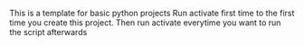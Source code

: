 This is a template for basic python projects 
Run activate first time to the first time you create this project.
Then run activate everytime you want to run the script afterwards
